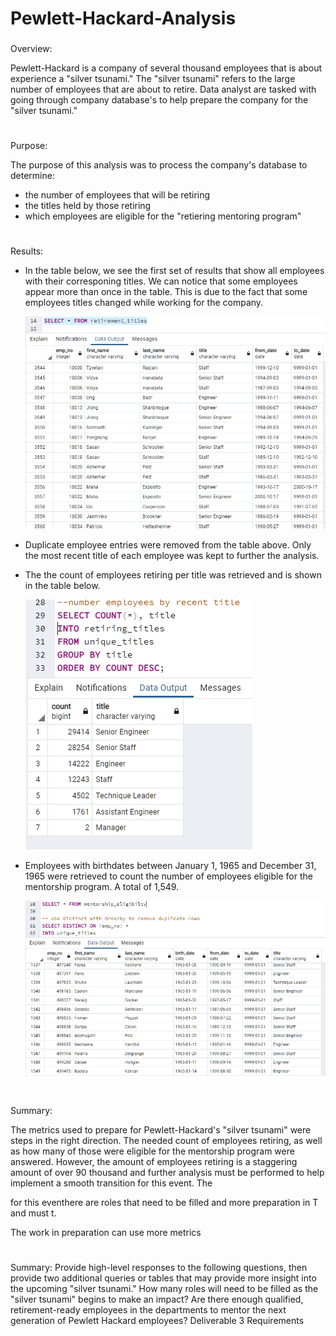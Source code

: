 # Pewlett-Hackard-Analysis

###

Overview:

Pewlett-Hackard is a company of several thousand employees that is about experience a "silver tsunami." The "silver tsunami" refers to the large number of employees that are about to retire.  Data analyst are tasked with going through company database's to help prepare the company for the "silver tsunami."

#

Purpose:

The purpose of this analysis was to process the company's database to determine:
- the number of employees that will be retiring
- the titles held by those retiring
- which employees are eligible for the "retiering mentoring program"

#


Results:

- In the table below, we see the first set of results that show all employees with their corresponing titles. We can notice that some employees appear more than once in the table. This is due to the fact that some employees titles changed while working for the company.


   

    ![retired_count](Resources/title_dup.PNG)



- Duplicate employee entries were removed from the table above.  Only the most recent title of each employee was kept to further the analysis. 
  
- The the count of employees retiring per title was retrieved and is shown in the table below.
  
  ![retired_count](Resources/retired_count.PNG)



 - Employees with birthdates between January 1, 1965 and December 31, 1965 were retrieved to count the number of employees eligible for the mentorship program. A total of 1,549.

  
   ![retired_count](Resources/mentorship_elgibil.PNG)








#
Summary:

The metrics used to prepare for Pewlett-Hackard's  "silver tsunami" were steps in the right direction. The needed count of employees retiring, as well as how many of those were eligible for the mentorship program were answered.  However, the amount of employees retiring is a staggering amount of over 90 thousand and further analysis must be performed to help implement a smooth transition for this event. The 

 for this eventhere are roles that need to be filled and more preparation in T and must t. 


The work in preparation can use more metrics 


#
Summary: Provide high-level responses to the following questions, then provide two additional queries or tables that may provide more insight into the upcoming "silver tsunami."
How many roles will need to be filled as the "silver tsunami" begins to make an impact?
Are there enough qualified, retirement-ready employees in the departments to mentor the next generation of Pewlett Hackard employees?
Deliverable 3 Requirements
